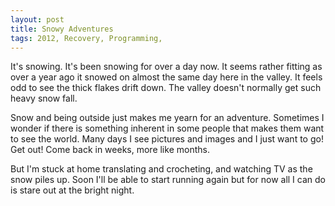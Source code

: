 ```yaml
---
layout: post
title: Snowy Adventures
tags: 2012, Recovery, Programming,  
---
```


It's snowing.  It's been snowing for over a day now.  It seems rather fitting as over a year ago it snowed on almost the same day here in the valley.  It feels odd to see the thick flakes drift down.  The valley doesn't normally get such heavy snow fall.  

Snow and being outside just makes me yearn for an adventure.  Sometimes I wonder if there is something inherent in some people that makes them want to see the world.  Many days I see pictures and images and I just want to go!  Get out!  Come back in weeks, more like months.

But I'm stuck at home translating and crocheting, and watching TV as the snow piles up.  Soon I'll be able to start running again but for now all I can do is stare out at the bright night.  